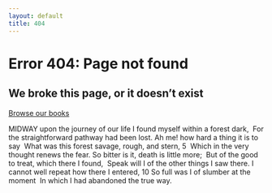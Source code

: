 ```yaml
---
layout: default
title: 404
---
```


#  Error 404: Page not found

## We broke this page, or it doesn’t exist

[Browse our books](/)

MIDWAY upon the journey of our life
 I found myself within a forest dark,
⁠ For the straightforward pathway had been lost.
Ah me! how hard a thing it is to say
⁠ What was this forest savage, rough, and stern, ⁠5
⁠ Which in the very thought renews the fear.
So bitter is it, death is little more;
⁠ But of the good to treat, which there I found,
⁠ Speak will I of the other things I saw there.
I cannot well repeat how there I entered, ⁠10
 ⁠So full was I of slumber at the moment
⁠ In which I had abandoned the true way.
